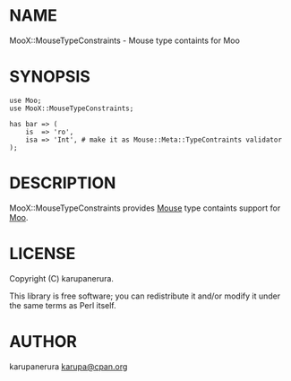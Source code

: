 # NAME

MooX::MouseTypeConstraints - Mouse type containts for Moo

# SYNOPSIS

    use Moo;
    use MooX::MouseTypeConstraints;

    has bar => (
        is  => 'ro',
        isa => 'Int', # make it as Mouse::Meta::TypeContraints validator
    );

# DESCRIPTION

MooX::MouseTypeConstraints provides [Mouse](https://metacpan.org/pod/Mouse) type containts support for [Moo](https://metacpan.org/pod/Moo).

# LICENSE

Copyright (C) karupanerura.

This library is free software; you can redistribute it and/or modify
it under the same terms as Perl itself.

# AUTHOR

karupanerura <karupa@cpan.org>
